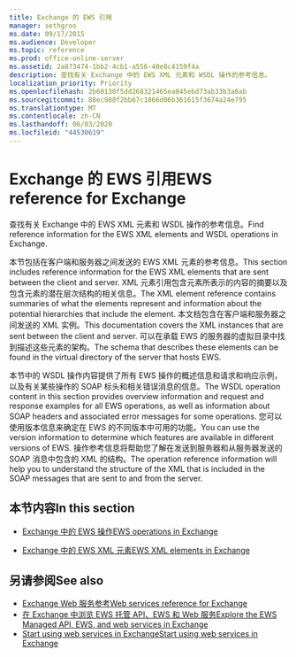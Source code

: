 ```yaml
---
title: Exchange 的 EWS 引用
manager: sethgros
ms.date: 09/17/2015
ms.audience: Developer
ms.topic: reference
ms.prod: office-online-server
ms.assetid: 2a873474-1bb2-4cb1-a556-40e8c4159f4a
description: 查找有关 Exchange 中的 EWS XML 元素和 WSDL 操作的参考信息。
localization_priority: Priority
ms.openlocfilehash: 2b60130f5dd268321465ea045ebd73ab33b3a0ab
ms.sourcegitcommit: 88ec988f2bb67c1866d06b361615f3674a24e795
ms.translationtype: MT
ms.contentlocale: zh-CN
ms.lasthandoff: 06/03/2020
ms.locfileid: "44530619"
---
```

# <a name="ews-reference-for-exchange"></a><span data-ttu-id="fa671-103">Exchange 的 EWS 引用</span><span class="sxs-lookup"><span data-stu-id="fa671-103">EWS reference for Exchange</span></span>

<span data-ttu-id="fa671-104">查找有关 Exchange 中的 EWS XML 元素和 WSDL 操作的参考信息。</span><span class="sxs-lookup"><span data-stu-id="fa671-104">Find reference information for the EWS XML elements and WSDL operations in Exchange.</span></span>
  
<span data-ttu-id="fa671-105">本节包括在客户端和服务器之间发送的 EWS XML 元素的参考信息。</span><span class="sxs-lookup"><span data-stu-id="fa671-105">This section includes reference information for the EWS XML elements that are sent between the client and server.</span></span> <span data-ttu-id="fa671-106">XML 元素引用包含元素所表示的内容的摘要以及包含元素的潜在层次结构的相关信息。</span><span class="sxs-lookup"><span data-stu-id="fa671-106">The XML element reference contains summaries of what the elements represent and information about the potential hierarchies that include the element.</span></span> <span data-ttu-id="fa671-107">本文档包含在客户端和服务器之间发送的 XML 实例。</span><span class="sxs-lookup"><span data-stu-id="fa671-107">This documentation covers the XML instances that are sent between the client and server.</span></span> <span data-ttu-id="fa671-108">可以在承载 EWS 的服务器的虚拟目录中找到描述这些元素的架构。</span><span class="sxs-lookup"><span data-stu-id="fa671-108">The schema that describes these elements can be found in the virtual directory of the server that hosts EWS.</span></span> 
  
<span data-ttu-id="fa671-109">本节中的 WSDL 操作内容提供了所有 EWS 操作的概述信息和请求和响应示例，以及有关某些操作的 SOAP 标头和相关错误消息的信息。</span><span class="sxs-lookup"><span data-stu-id="fa671-109">The WSDL operation content in this section provides overview information and request and response examples for all EWS operations, as well as information about SOAP headers and associated error messages for some operations.</span></span> <span data-ttu-id="fa671-110">您可以使用版本信息来确定在 EWS 的不同版本中可用的功能。</span><span class="sxs-lookup"><span data-stu-id="fa671-110">You can use the version information to determine which features are available in different versions of EWS.</span></span> <span data-ttu-id="fa671-111">操作参考信息将帮助您了解在发送到服务器和从服务器发送的 SOAP 消息中包含的 XML 的结构。</span><span class="sxs-lookup"><span data-stu-id="fa671-111">The operation reference information will help you to understand the structure of the XML that is included in the SOAP messages that are sent to and from the server.</span></span> 
  
## <a name="in-this-section"></a><span data-ttu-id="fa671-112">本节内容</span><span class="sxs-lookup"><span data-stu-id="fa671-112">In this section</span></span>
<span data-ttu-id="fa671-113"><a name="bk_InThisSection"> </a></span><span class="sxs-lookup"><span data-stu-id="fa671-113"><a name="bk_InThisSection"> </a></span></span>

- [<span data-ttu-id="fa671-114">Exchange 中的 EWS 操作</span><span class="sxs-lookup"><span data-stu-id="fa671-114">EWS operations in Exchange</span></span>](ews-operations-in-exchange.md)
    
- [<span data-ttu-id="fa671-115">Exchange 中的 EWS XML 元素</span><span class="sxs-lookup"><span data-stu-id="fa671-115">EWS XML elements in Exchange</span></span>](ews-xml-elements-in-exchange.md)
    
## <a name="see-also"></a><span data-ttu-id="fa671-116">另请参阅</span><span class="sxs-lookup"><span data-stu-id="fa671-116">See also</span></span>

- [<span data-ttu-id="fa671-117">Exchange Web 服务参考</span><span class="sxs-lookup"><span data-stu-id="fa671-117">Web services reference for Exchange</span></span>](web-services-reference-for-exchange.md)
- [<span data-ttu-id="fa671-118">在 Exchange 中浏览 EWS 托管 API、EWS 和 Web 服务</span><span class="sxs-lookup"><span data-stu-id="fa671-118">Explore the EWS Managed API, EWS, and web services in Exchange</span></span>](../exchange-web-services/explore-the-ews-managed-api-ews-and-web-services-in-exchange.md)
- [<span data-ttu-id="fa671-119">Start using web services in Exchange</span><span class="sxs-lookup"><span data-stu-id="fa671-119">Start using web services in Exchange</span></span>](../exchange-web-services/start-using-web-services-in-exchange.md)
    

